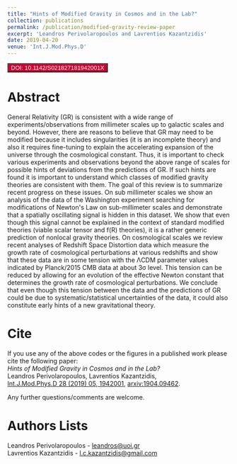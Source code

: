 ```yaml
---
title: "Hints of Modified Gravity in Cosmos and in the Lab?"
collection: publications
permalink: /publication/modified-gravity-review-paper
excerpt: 'Leandros Perivolaropoulos and Lavrentios Kazantzidis'
date: 2019-04-20
venue: 'Int.J.Mod.Phys.D'
---
```

<button style="background-color:#CC0033; color:white" onclick="location.href='https://doi.org/10.1142/S021827181942001X'" type="button"> DOI: 10.1142/S021827181942001X </button>


Abstract
========
General Relativity (GR) is consistent with a wide range of experiments/observations from millimeter scales up to galactic scales and beyond. However, there are reasons to believe that GR may need to be modified because it includes singularities (it is an incomplete theory) and also it requires fine-tuning to explain the accelerating expansion of the universe through the cosmological constant. Thus, it is important to check various experiments and observations beyond the above range of scales for possible hints of deviations from the predictions of GR. If such hints are found it is important to understand which classes of modified gravity theories are consistent with them. The goal of this review is to summarize recent progress on these issues. On sub millimeter scales we show an analysis of the data of the Washington experiment searching for modifications of Newton's Law on sub-millimeter scales and demonstrate that a spatially oscillating signal is hidden in this dataset. We show that even though this signal cannot be explained in the context of standard modified theories (viable scalar tensor and f(R) theories), it is a rather generic prediction of nonlocal gravity theories. On cosmological scales we review recent analyses of Redshift Space Distortion data which measure the growth rate of cosmological perturbations at various redshifts and show that these data are in some tension with the ΛCDM parameter values indicated by Planck/2015 CMB data at about 3&sigma; level. This tension can be reduced by allowing for an evolution of the effective Newton constant that determines the growth rate of cosmological perturbations. We conclude that even though this tension between the data and the predictions of GR could be due to systematic/statistical uncertainties of the data, it could also constitute early hints of a new gravitational theory.

Cite
========
If you use any of the above codes or the figures in a published work please cite the following paper:
<br>*Hints of Modified Gravity in Cosmos and in the Lab?*
<br>Leandros Perivolaropoulos, Lavrentios Kazantzidis, 
<br>[Int.J.Mod.Phys.D 28 (2019) 05, 1942001](https://www.worldscientific.com/doi/abs/10.1142/S021827181942001X), [arxiv:1904.09462](https://arxiv.org/pdf/1904.09462.pdf).

Any further questions/comments are welcome.

Authors Lists
========
Leandros Perivolaropoulos - <leandros@uoi.gr>
<br>Lavrentios Kazantzidis - <l.c.kazantzidis@gmail.com>


